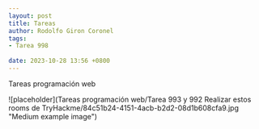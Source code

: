 ```yaml
---
layout: post
title: Tareas
author: Rodolfo Giron Coronel
tags:
- Tarea 998
  
date: 2023-10-28 13:56 +0800
---
```

Tareas programación web



![placeholder](Tareas programación web/Tarea 993 y 992 Realizar estos rooms de TryHackme/84c51b24-4151-4acb-b2d2-08d1b608cfa9.jpg "Medium example image")
